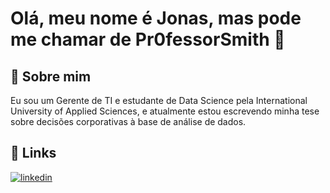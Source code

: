 
# Olá, meu nome é Jonas, mas pode me chamar de Pr0fessorSmith 👋


## 🚀 Sobre mim
Eu sou um Gerente de TI e estudante de Data Science pela International University of Applied Sciences, e atualmente estou escrevendo minha tese sobre decisões corporativas à base de análise de dados.


## 🔗 Links

[![linkedin](https://img.shields.io/badge/linkedin-0A66C2?style=for-the-badge&logo=linkedin&logoColor=white)](https://www.linkedin.com/in/jonasprojetosbilingue/?locale=en_US/)

